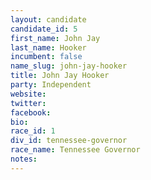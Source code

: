```yaml
---
layout: candidate
candidate_id: 5
first_name: John Jay
last_name: Hooker
incumbent: false
name_slug: john-jay-hooker
title: John Jay Hooker
party: Independent
website: 
twitter: 
facebook: 
bio: 
race_id: 1
div_id: tennessee-governor
race_name: Tennessee Governor
notes: 
---
```

